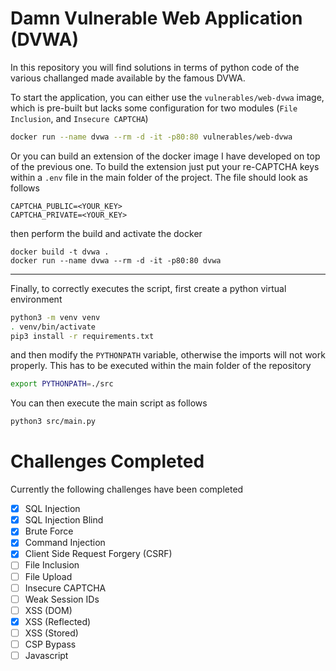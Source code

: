 # Damn Vulnerable Web Application (DVWA)

In this repository you will find solutions in terms of python code of the various challanged made available by the famous DVWA. 

To start the application, you can either use the `vulnerables/web-dvwa` image, which is pre-built but lacks some configuration for two modules (`File Inclusion`, and `Insecure CAPTCHA`)

```sh
docker run --name dvwa --rm -d -it -p80:80 vulnerables/web-dvwa
```

Or you can build an extension of the docker image I have developed on
top of the previous one. To build the extension just put your
re-CAPTCHA keys within a `.env` file in the main folder of the
project. The file should look as follows

```
CAPTCHA_PUBLIC=<YOUR_KEY>
CAPTCHA_PRIVATE=<YOUR_KEY>
```

then perform the build and activate the docker

```
docker build -t dvwa .
docker run --name dvwa --rm -d -it -p80:80 dvwa
```

------------

Finally, to correctly executes the script, first create a python virtual environment 

```sh
python3 -m venv venv
. venv/bin/activate
pip3 install -r requirements.txt
```

and then modify the `PYTHONPATH` variable, otherwise the imports will
not work properly. This has to be executed within the main folder of
the repository

```sh
export PYTHONPATH=./src
```

You can then execute the main script as follows

```sh
python3 src/main.py
```

# Challenges Completed

Currently the following challenges have been completed

- [X] SQL Injection
- [X] SQL Injection Blind
- [X] Brute Force
- [X] Command Injection
- [X] Client Side Request Forgery (CSRF)
- [ ] File Inclusion
- [ ] File Upload
- [ ] Insecure CAPTCHA
- [ ] Weak Session IDs
- [ ] XSS (DOM)
- [X] XSS (Reflected)
- [ ] XSS (Stored)
- [ ] CSP Bypass
- [ ] Javascript
